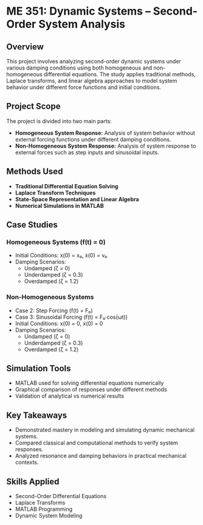 # ME 351: Dynamic Systems – Second-Order System Analysis

## Overview
This project involves analyzing second-order dynamic systems under various damping conditions using both homogeneous and non-homogeneous differential equations. The study applies traditional methods, Laplace transforms, and linear algebra approaches to model system behavior under different force functions and initial conditions.

## Project Scope
The project is divided into two main parts:
- **Homogeneous System Response:** Analysis of system behavior without external forcing functions under different damping conditions.
- **Non-Homogeneous System Response:** Analysis of system response to external forces such as step inputs and sinusoidal inputs.

## Methods Used
- **Traditional Differential Equation Solving**
- **Laplace Transform Techniques**
- **State-Space Representation and Linear Algebra**
- **Numerical Simulations in MATLAB**

## Case Studies
### Homogeneous Systems (f(t) = 0)
- Initial Conditions: x(0) = x₀, ẋ(0) = v₀
- Damping Scenarios:
  - Undamped (ζ = 0)
  - Underdamped (ζ = 0.3)
  - Overdamped (ζ = 1.2)

### Non-Homogeneous Systems
- Case 2: Step Forcing (f(t) = F₀)
- Case 3: Sinusoidal Forcing (f(t) = F₀·cos(ωt))
- Initial Conditions: x(0) = 0, ẋ(0) = 0
- Damping Scenarios:
  - Undamped (ζ = 0)
  - Underdamped (ζ = 0.3)
  - Overdamped (ζ = 1.2)

## Simulation Tools
- MATLAB used for solving differential equations numerically
- Graphical comparison of responses under different methods
- Validation of analytical vs numerical results

## Key Takeaways
- Demonstrated mastery in modeling and simulating dynamic mechanical systems.
- Compared classical and computational methods to verify system responses.
- Analyzed resonance and damping behaviors in practical mechanical contexts.

## Skills Applied
- Second-Order Differential Equations
- Laplace Transforms
- MATLAB Programming
- Dynamic System Modeling
